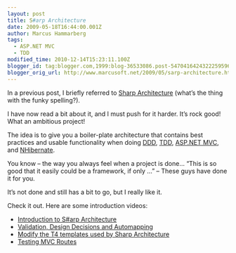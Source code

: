 ```yaml
---
layout: post
title: S#arp Architecture
date: 2009-05-18T16:44:00.001Z
author: Marcus Hammarberg
tags:
  - ASP.NET MVC
  - TDD
modified_time: 2010-12-14T15:23:11.100Z
blogger_id: tag:blogger.com,1999:blog-36533086.post-5470416424322259596
blogger_orig_url: http://www.marcusoft.net/2009/05/sarp-architecture.html
---
```


In a previous post, I briefly referred to [Sharp Architecture](http://code.google.com/p/sharp-architecture/) (what’s the thing with the funky spelling?).

I have now read a bit about it, and I must push for it harder. It’s rock good! What an ambitious project!

The idea is to give you a boiler-plate architecture that contains best practices and usable functionality when doing [DDD](http://en.wikipedia.org/wiki/Domain-driven_design), [TDD](http://en.wikipedia.org/wiki/Test-driven_development), [ASP.NET MVC](http://www.asp.net/mvc/), and [NHibernate](https://www.hibernate.org/343.html).

You know – the way you always feel when a project is done… “This is so good that it easily could be a framework, if only …” – These guys have done it for you.

It’s not done and still has a bit to go, but I really like it.

Check it out. Here are some introduction videos:

- [Introduction to S#arp Architecture](http://dimecasts.net/Casts/CastDetails/75)
- [Validation, Design Decisions and Automapping](http://dimecasts.net/Casts/CastDetails/97)
- [Modify the T4 templates used by Sharp Architecture](http://dimecasts.net/Casts/CastDetails/102)
- [Testing MVC Routes](http://dimecasts.net/Casts/CastDetails/107)
